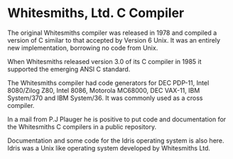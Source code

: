 # Whitesmiths, Ltd. C Compiler

The original Whitesmiths compiler was released in 1978 and compiled a version of C similar
to that accepted by Version 6 Unix. It was an entirely new implementation, borrowing no code from Unix.

When Whitesmiths released version 3.0 of its C compiler in 1985 it supported the emerging ANSI C standard.

The Whitesmiths compiler had code generators for DEC PDP-11, Intel 8080/Zilog Z80, Intel 8086, Motorola MC68000,
DEC VAX-11, IBM System/370 and IBM System/36. It was commonly used as a cross compiler.


In a mail from P.J Plauger he is positive to put code and documentation
for the Whitesmiths C compilers in a public repository.

Documentation and some code for the Idris operating system is also here.
Idris was a Unix like operating system developed by Whitesmiths Ltd.
